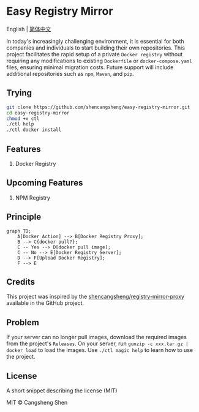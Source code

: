 # Easy Registry Mirror

English | [简体中文](https://github.com/shencangsheng/easy-registry-mirror)

In today's increasingly challenging environment, it is essential for both companies and individuals to start building their own repositories. This project facilitates the rapid setup of a private `Docker registry` without requiring any modifications to existing `Dockerfile` or `docker-compose.yaml` files, ensuring minimal migration costs. Future support will include additional repositories such as `npm`, `Maven`, and `pip`.

## Trying

```bash
git clone https://github.com/shencangsheng/easy-registry-mirror.git
cd easy-registry-mirror
chmod +x ctl
./ctl help
./ctl docker install
```

## Features

1. Docker Registry

## Upcoming Features

1. NPM Registry

## Principle

```mermaid
graph TD;
    A[Docker Action] --> B[Docker Registry Proxy];
    B --> C{docker pull?};
    C -- Yes --> D[docker pull image];
    C -- No --> E[Docker Registry Server];
    D --> F[Upload Docker Registry];
    F --> E
```

## Credits

This project was inspired by the [shencangsheng/registry-mirror-proxy](https://github.com/shencangsheng/registry-mirror-proxy) available in the GitHub project.

## Problem

If your server can no longer pull images, download the required images from the project's `Releases`. On your server, run `gunzip -c xxx.tar.gz | docker load` to load the images. Use `./ctl magic help` to learn how to use the project.

## License

A short snippet describing the license (MIT)

MIT © Cangsheng Shen
